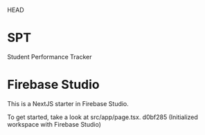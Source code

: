 HEAD
# SPT
Student Performance Tracker
# Firebase Studio

This is a NextJS starter in Firebase Studio.

To get started, take a look at src/app/page.tsx.
d0bf285 (Initialized workspace with Firebase Studio)
